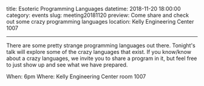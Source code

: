 title: Esoteric Programming Languages
datetime: 2018-11-20 18:00:00
category: events
slug: meeting20181120
preview: Come share and check out some crazy programming languages
location: Kelly Engineering Center 1007

---

There are some pretty strange programming languages out there. Tonight's talk will explore some of the crazy languages that exist. If you know/know about a crazy languages, we invite you to share a program in it, but feel free to just show up and see what we have prepared. 

When: 6pm
Where: Kelly Engineering Center room 1007
